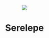 <p align="center">
   <img src="https://i.imgur.com/ONjIQmz.png"/>
</p>
<h1 align="center">Serelepe</h1>